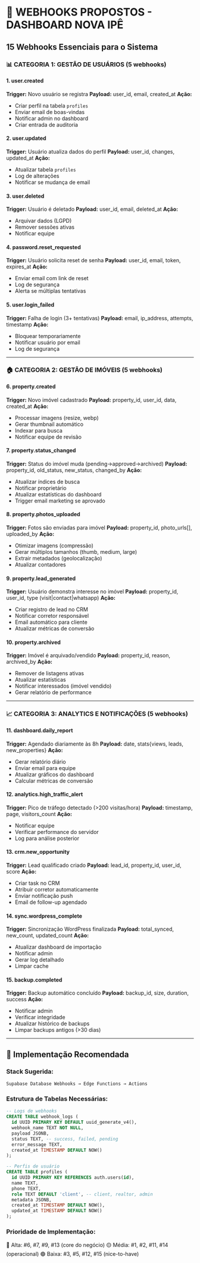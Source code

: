 # 🔗 WEBHOOKS PROPOSTOS - DASHBOARD NOVA IPÊ

## 15 Webhooks Essenciais para o Sistema

### 📊 CATEGORIA 1: GESTÃO DE USUÁRIOS (5 webhooks)

#### 1. user.created
**Trigger:** Novo usuário se registra
**Payload:** user_id, email, created_at
**Ação:** 
- Criar perfil na tabela `profiles`
- Enviar email de boas-vindas
- Notificar admin no dashboard
- Criar entrada de auditoria

#### 2. user.updated
**Trigger:** Usuário atualiza dados do perfil
**Payload:** user_id, changes, updated_at
**Ação:**
- Atualizar tabela `profiles`
- Log de alterações
- Notificar se mudança de email

#### 3. user.deleted
**Trigger:** Usuário é deletado
**Payload:** user_id, email, deleted_at
**Ação:**
- Arquivar dados (LGPD)
- Remover sessões ativas
- Notificar equipe

#### 4. password.reset_requested
**Trigger:** Usuário solicita reset de senha
**Payload:** user_id, email, token, expires_at
**Ação:**
- Enviar email com link de reset
- Log de segurança
- Alerta se múltiplas tentativas

#### 5. user.login_failed
**Trigger:** Falha de login (3+ tentativas)
**Payload:** email, ip_address, attempts, timestamp
**Ação:**
- Bloquear temporariamente
- Notificar usuário por email
- Log de segurança

---

### 🏠 CATEGORIA 2: GESTÃO DE IMÓVEIS (5 webhooks)

#### 6. property.created
**Trigger:** Novo imóvel cadastrado
**Payload:** property_id, user_id, data, created_at
**Ação:**
- Processar imagens (resize, webp)
- Gerar thumbnail automático
- Indexar para busca
- Notificar equipe de revisão

#### 7. property.status_changed
**Trigger:** Status do imóvel muda (pending→approved→archived)
**Payload:** property_id, old_status, new_status, changed_by
**Ação:**
- Atualizar índices de busca
- Notificar proprietário
- Atualizar estatísticas do dashboard
- Trigger email marketing se aprovado

#### 8. property.photos_uploaded
**Trigger:** Fotos são enviadas para imóvel
**Payload:** property_id, photo_urls[], uploaded_by
**Ação:**
- Otimizar imagens (compressão)
- Gerar múltiplos tamanhos (thumb, medium, large)
- Extrair metadados (geolocalização)
- Atualizar contadores

#### 9. property.lead_generated
**Trigger:** Usuário demonstra interesse no imóvel
**Payload:** property_id, user_id, type (visit|contact|whatsapp)
**Ação:**
- Criar registro de lead no CRM
- Notificar corretor responsável
- Email automático para cliente
- Atualizar métricas de conversão

#### 10. property.archived
**Trigger:** Imóvel é arquivado/vendido
**Payload:** property_id, reason, archived_by
**Ação:**
- Remover de listagens ativas
- Atualizar estatísticas
- Notificar interessados (imóvel vendido)
- Gerar relatório de performance

---

### 📈 CATEGORIA 3: ANALYTICS E NOTIFICAÇÕES (5 webhooks)

#### 11. dashboard.daily_report
**Trigger:** Agendado diariamente às 8h
**Payload:** date, stats{views, leads, new_properties}
**Ação:**
- Gerar relatório diário
- Enviar email para equipe
- Atualizar gráficos do dashboard
- Calcular métricas de conversão

#### 12. analytics.high_traffic_alert
**Trigger:** Pico de tráfego detectado (>200 visitas/hora)
**Payload:** timestamp, page, visitors_count
**Ação:**
- Notificar equipe
- Verificar performance do servidor
- Log para análise posterior

#### 13. crm.new_opportunity
**Trigger:** Lead qualificado criado
**Payload:** lead_id, property_id, user_id, score
**Ação:**
- Criar task no CRM
- Atribuir corretor automaticamente
- Enviar notificação push
- Email de follow-up agendado

#### 14. sync.wordpress_complete
**Trigger:** Sincronização WordPress finalizada
**Payload:** total_synced, new_count, updated_count
**Ação:**
- Atualizar dashboard de importação
- Notificar admin
- Gerar log detalhado
- Limpar cache

#### 15. backup.completed
**Trigger:** Backup automático concluído
**Payload:** backup_id, size, duration, success
**Ação:**
- Notificar admin
- Verificar integridade
- Atualizar histórico de backups
- Limpar backups antigos (>30 dias)

---

## 🔧 Implementação Recomendada

### Stack Sugerida:
```
Supabase Database Webhooks → Edge Functions → Actions
```

### Estrutura de Tabelas Necessárias:
```sql
-- Logs de webhooks
CREATE TABLE webhook_logs (
  id UUID PRIMARY KEY DEFAULT uuid_generate_v4(),
  webhook_name TEXT NOT NULL,
  payload JSONB,
  status TEXT, -- success, failed, pending
  error_message TEXT,
  created_at TIMESTAMP DEFAULT NOW()
);

-- Perfis de usuário
CREATE TABLE profiles (
  id UUID PRIMARY KEY REFERENCES auth.users(id),
  name TEXT,
  phone TEXT,
  role TEXT DEFAULT 'client', -- client, realtor, admin
  metadata JSONB,
  created_at TIMESTAMP DEFAULT NOW(),
  updated_at TIMESTAMP DEFAULT NOW()
);
```

### Prioridade de Implementação:
🔴 Alta: #6, #7, #9, #13 (core do negócio)
🟡 Média: #1, #2, #11, #14 (operacional)
🟢 Baixa: #3, #5, #12, #15 (nice-to-have)
